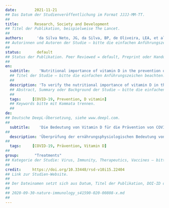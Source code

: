 ```yaml
---
date:        2021-11-21
## Das Datum der Studienveröffentlichung im Format JJJJ-MM-TT.
##
title:       Research, Society and Development
## Titel der Publikation, beispielweise The Lancet.
##
authors:      'da Silva Neto, JG, da Silva, BP, de Oliveira, LEA, et al.'
## Autorinnen und Autoren der Studie – bitte die einfachen Anführungszeichen beachten!
##
status:       default
## Status der Publikation. Peer Reviewed = default, Preprint oder Handout (Thesenpapier)
##
en:
  subtitle:    'Nutritional importance of vitamin D in the prevention of COVID-19: a systematic review'
  ## Titel der Studie – bitte die einfachen Anführungszeichen beachten!
  ##
  description: 'To verify the nutritional importance of vitamin D in the prevention of Covid-19. Methodology: A systematic review was carried out which followed the PRISMA criteria – Main Items for Reporting Systematic Reviews and Meta-analysis. The search for articles was performed in the PubMed, Scielo, Lilacs and Virtual Health Library databases, using the descriptors in Portuguese and English: COVID-19", "Prevention" and "Vitamin D". Access to the databases was carried out from February to March 2021. 250 articles were found and after applying the inclusion criteria, 13 articles remained. Vitamin D was found to play an important role in decreasing the risks and severity of COVID-19. The possible explanation for the mechanism of action of this vitamin in infectious diseases such as COVID-19 is its regulatory role in acquired immunity and innate immunity. Vitamin D may play a role in preventing COVID-19, particularly for people with levels below recommended levels. It is linked to anti-inflammatory, antiviral, antithrombotic, antioxidant and immune system modulating actions as being of great value in decreasing the risk of infection and disease progression.'
  ## Abstract, Summary oder Background der Studie – bitte die einfachen Anführungszeichen b
  ##
  tags:     [COVID-19, Prevention, D vitamin]
  ## Keywords bitte mit Kommata trennen.
  ##
de: 
## Deutsche DeepL-Übersetzung, siehe www.deepl.com.
##
  subtitle:    'Die Bedeutung von Vitamin D für die Prävention von COVID-19: eine systematische Untersuchung'
##
  description: 'Überprüfung der ernährungsphysiologischen Bedeutung von Vitamin D für die Prävention von Covid-19. Methodik: Es wurde eine systematische Überprüfung durchgeführt, die den PRISMA-Kriterien (Main Items for Reporting Systematic Reviews and Meta-analysis) folgte. Die Suche nach Artikeln wurde in den Datenbanken PubMed, Scielo, Lilacs und Virtual Health Library durchgeführt, wobei die Deskriptoren in Portugiesisch und Englisch verwendet wurden: COVID-19", "Prävention" und "Vitamin D". Der Zugriff auf die Datenbanken erfolgte von Februar bis März 2021. Es wurden 250 Artikel gefunden, und nach Anwendung der Einschlusskriterien blieben 13 Artikel übrig. Es wurde festgestellt, dass Vitamin D eine wichtige Rolle bei der Verringerung der Risiken und des Schweregrads von COVID-19 spielt. Eine mögliche Erklärung für den Wirkmechanismus dieses Vitamins bei Infektionskrankheiten wie COVID-19 ist seine regulierende Rolle bei der erworbenen und angeborenen Immunität. Vitamin D könnte eine Rolle bei der Vorbeugung von COVID-19 spielen, insbesondere bei Personen, deren Werte unter den empfohlenen Werten liegen. Es wird mit entzündungshemmenden, antiviralen, antithrombotischen, antioxidativen und das Immunsystem modulierenden Wirkungen in Verbindung gebracht, die für die Verringerung des Infektionsrisikos und des Krankheitsverlaufs von großem Wert sind.'
##
  tags:     [COVID-19, Prävention, Vitamin D]
##
group:       "Treatments"
## Kategorie der Studie: Virus, Immunity, Therapeutics, Vaccines – bitte die Anführungszeichen beachten!
##
credit:     https://doi.org/10.33448/rsd-v10i15.22404
## Link zur Studien-Website.
##
## Der Dateinamen setzt sich aus Datum, Titel der Publikation, DOI-ID der Studie (nach dem letzten Slash) und der Dateiendung zusammen. Bitte den Unterstrich vor der DOI-ID beachten!
##
## 2020-09-30-nature-immunology_s41590-020-00808-x.md
##
---
```

<object data="{{ page.link }}" style='height:calc(100vh - 400px); width: 100%' type='application/pdf'></object>